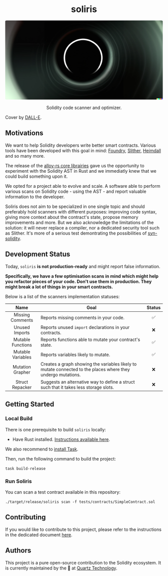 # <h1 align="center"> soliris </h1>

<p align="center">
    <img src="./.github/assets/COVER.PNG" style="border-radius:1%" alt="">
</p>

<p align="center">
    Solidity code scanner and optimizer.
</p>

Cover by [DALL-E](https://openai.com/dall-e-2/).

## Motivations

We want to help Solidity developers write better smart contracts.
Various tools have been developed with this goal in mind: [Foundry](https://github.com/foundry-rs/foundry), [Slither](https://github.com/crytic/slither), [Heimdall](https://github.com/Jon-Becker/heimdall-rs) and so many more.

The release of the [alloy-rs core librairies](https://github.com/alloy-rs/core) gave us the opportunity to experiment with the Solidity AST in Rust and we immediatly knew that we could build something upon it.

We opted for a project able to evolve and scale. A software able to perform various scans on Solidity code - using the AST - and report valuable information to the developer.

Soliris does not aim to be specialized in one single topic and should preferably hold scanners with different purposes: improving code syntax, giving more context about the contract's state, propose memory improvements and more.
But we also acknowledge the limitations of the solution: it will never replace a compiler, nor a dedicated security tool such as Slither.
It's more of a serious test demontrating the possibilities of [syn-solidity](https://github.com/alloy-rs/core/tree/main/crates/syn-solidity).

## Development Status

Today, `soliris` **is not production-ready** and might report false information.

**Specifically, we have a few optimisation scans in mind which might help you refactor pieces of your code. Don't use them in production. They might break a lot of things in your smart contracts.**

Below is a list of the scanners implementation statuses:

|        Name       	| Goal                                                                                                         	| Status 	|
|:-----------------:	|--------------------------------------------------------------------------------------------------------------	|:------:	|
|  Missing Comments 	| Reports missing comments in your code.                                                                       	|    ✅   	|
|   Unused Imports  	| Reports unused `import` declarations in your contracts.                                                      	|    ❌   	|
| Mutable Functions 	| Reports functions able to mutate your contract's state.                                                      	|    ✅   	|
| Mutable Variables 	| Reports variables likely to mutate.                                                                          	|    ✅   	|
|  Mutation Grapher 	| Creates a graph showing the variables likely to mutate connected to the places where they undergo mutations. 	|    ❌   	|
|  Struct Repacker  	| Suggests an alternative way to define a struct such that it takes less storage slots.                        	|    ❌   	|

## Getting Started

### Local Build

There is one prerequisite to build `soliris` locally:
- Have Rust installed. [Instructions available here](https://www.rust-lang.org/tools/install).

We also recommend to [install Task](https://taskfile.dev/installation/).

Then, run the following command to build the project:
```shell
task build-release
```

### Run Soliris

You can scan a test contract available in this repository:
```shell
./target/release/soliris scan -f tests/contracts/SimpleContract.sol
```

## Contributing

If you would like to contribute to this project, please refer to the instructions in the
dedicated document [here](./CONTRIBUTING.md).

## Authors

This project is a pure open-source contribution to the Solidity ecosystem.
It is currently maintained by the 🤖 at [Quartz Technology](https://github.com/quartz-technology).
